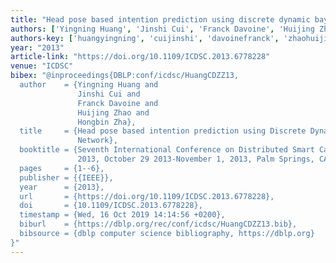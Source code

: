 ```yaml
---
title: "Head pose based intention prediction using discrete dynamic bayesian network"
authors: ['Yingning Huang', 'Jinshi Cui', 'Franck Davoine', 'Huijing Zhao', 'Hongbin Zha']
authors-key: ['huangyingning', 'cuijinshi', 'davoinefranck', 'zhaohuijing', 'zhahongbin']
year: "2013"
article-link: "https://doi.org/10.1109/ICDSC.2013.6778228"
venue: "ICDSC"
bibex: "@inproceedings{DBLP:conf/icdsc/HuangCDZZ13,
  author    = {Yingning Huang and
               Jinshi Cui and
               Franck Davoine and
               Huijing Zhao and
               Hongbin Zha},
  title     = {Head pose based intention prediction using Discrete Dynamic Bayesian
               Network},
  booktitle = {Seventh International Conference on Distributed Smart Cameras, {ICDSC}
               2013, October 29 2013-November 1, 2013, Palm Springs, CA, {USA}},
  pages     = {1--6},
  publisher = {{IEEE}},
  year      = {2013},
  url       = {https://doi.org/10.1109/ICDSC.2013.6778228},
  doi       = {10.1109/ICDSC.2013.6778228},
  timestamp = {Wed, 16 Oct 2019 14:14:56 +0200},
  biburl    = {https://dblp.org/rec/conf/icdsc/HuangCDZZ13.bib},
  bibsource = {dblp computer science bibliography, https://dblp.org}
}"
---
```

